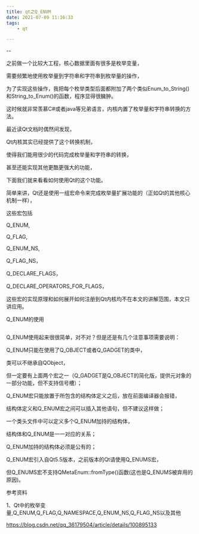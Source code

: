 ```yaml
---
title: qt之Q_ENUM
date: 2021-07-09 11:16:33
tags:
	- qt

---
```


--

之前做一个比较大工程，核心数据里面有很多是枚举变量，

需要频繁地使用枚举量到字符串和字符串到枚举量的操作，

为了实现这些操作，我把每个枚举类型后面都附加了两个类似Enum_to_String()和String_to_Enum()的函数，程序显得很臃肿。

这时候就非常羡慕C#或者java等兄弟语言，内核内置了枚举量和字符串转换的方法。

最近读Qt文档时偶然间发现，

Qt内核其实已经提供了这个转换机制，

使得我们能用很少的代码完成枚举量和字符串的转换，

甚至还能实现其他更酷更强大的功能，

下面我们就来看看如何使用Qt的这个功能。

简单来讲，Qt还是使用一组宏命令来完成枚举量扩展功能的（正如Qt的其他核心机制一样），

这些宏包括

Q_ENUM,

Q_FLAG,

Q_ENUM_NS,

Q_FLAG_NS，

Q_DECLARE_FLAGS，

Q_DECLARE_OPERATORS_FOR_FLAGS，

这些宏的实现原理和如何展开如何注册到Qt内核均不在本文的讲解范围，本文只讲应用。

Q_ENUM的使用

```

```



Q_ENUM使用起来很很简单，对不对？但是还是有几个注意事项需要说明：

Q_ENUM只能在使用了Q_OBJECT或者Q_GADGET的类中，

类可以不继承自QObject，

但一定要有上面两个宏之一（Q_GADGET是Q_OBJECT的简化版，提供元对象的一部分功能，但不支持信号槽）；

Q_ENUM宏只能放置于所包含的结构体定义之后，放在前面编译器会报错，

结构体定义和Q_ENUM宏之间可以插入其他语句，但不建议这样做；

一个类头文件中可以定义多个Q_ENUM加持的结构体，

结构体和Q_ENUM是一一对应的关系；

Q_ENUM加持的结构体必须是公有的；

Q_ENUM宏引入自Qt5.5版本，之前版本的Qt请使用Q_ENUMS宏，

但Q_ENUMS宏不支持QMetaEnum::fromType()函数(这也是Q_ENUMS被弃用的原因)。




参考资料

1、Qt中的枚举变量,Q_ENUM,Q_FLAG,Q_NAMESPACE,Q_ENUM_NS,Q_FLAG_NS以及其他

https://blog.csdn.net/qq_36179504/article/details/100895133